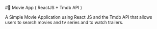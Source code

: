 #🎥 Movie App ( ReactJS + Tmdb API )

A Simple Movie Application using React JS and the Tmdb API that allows users to search movies and tv series and to watch trailers.
